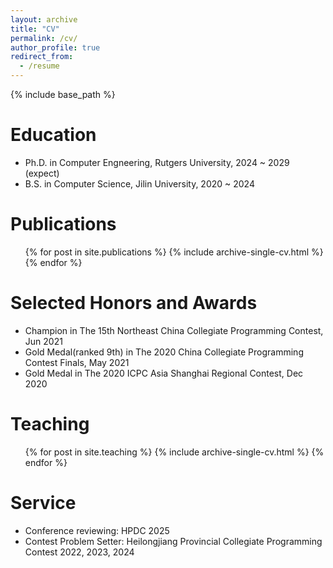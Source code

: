 ```yaml
---
layout: archive
title: "CV"
permalink: /cv/
author_profile: true
redirect_from:
  - /resume
---
```


{% include base_path %}

Education
======
* Ph.D. in Computer Engneering, Rutgers University, 2024 ~ 2029 (expect)                                    
* B.S.  in Computer Science,    Jilin University,   2020 ~ 2024 
  

Publications
======
  <ul>{% for post in site.publications %}
    {% include archive-single-cv.html %}
  {% endfor %}</ul>

Selected Honors and Awards
======
* Champion in The 15th Northeast China Collegiate Programming Contest, Jun 2021
* Gold Medal(ranked 9th) in The 2020 China Collegiate Programming Contest Finals, May 2021
* Gold Medal in The 2020 ICPC Asia Shanghai Regional Contest, Dec 2020

Teaching
======
  <ul>{% for post in site.teaching %}
    {% include archive-single-cv.html %}
  {% endfor %}</ul>
  
Service
======
* Conference reviewing: HPDC 2025
* Contest Problem Setter: Heilongjiang Provincial Collegiate Programming Contest 2022, 2023, 2024
